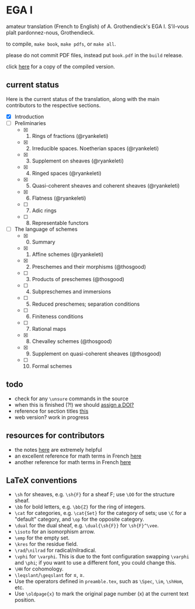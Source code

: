 # EGA I

amateur translation (French to English) of A. Grothendieck's EGA I.
S’il-vous plaît pardonnez-nous, Grothendieck.

to compile, `make book`, `make pdfs`, or `make all`.

please do not commit PDF files, instead put `book.pdf` in the `build` release.

click [here](https://github.com/ryankeleti/ega/releases/download/build/book.pdf) for a copy of the compiled version.

## current status

Here is the current status of the translation, along with the main contributors to the respective sections.

- [x] Introduction
- [ ] Preliminaries
    + [x] 1. Rings of fractions (@ryankeleti)
    + [x] 2. Irreducible spaces. Noetherian spaces (@ryankeleti)
    + [x] 3. Supplement on sheaves (@ryankeleti)
    + [x] 4. Ringed spaces (@ryankeleti)
    + [x] 5. Quasi-coherent sheaves and coherent sheaves (@ryankeleti)
    + [x] 6. Flatness (@ryankeleti)
    + [ ] 7. Adic rings
    + [ ] 8. Representable functors
- [ ] The language of schemes
    + [x] 0. Summary
    + [x] 1. Affine schemes (@ryankeleti)
    + [x] 2. Preschemes and their morphisms (@thosgood)
    + [ ] 3. Products of preschemes (@thosgood)
    + [ ] 4. Subpreschemes and immersions
    + [ ] 5. Reduced preschemes; separation conditions
    + [ ] 6. Finiteness conditions
    + [ ] 7. Rational maps
    + [x] 8. Chevalley schemes (@thosgood)
    + [x] 9. Supplement on quasi-coherent sheaves (@thosgood)
    + [ ] 10. Formal schemes

## todo

- check for any `\unsure` commands in the source
- when this is finished (?!) we should [assign a DOI?](https://guides.github.com/activities/citable-code/)
- reference for section titles [this](https://stacky.net/wiki/index.php?title=EGA_contents)
- web version? work in progress

## resources for contributors

- the notes [here](https://math.berkeley.edu/~mhaiman/math256-fall18-spring19/) are extremely helpful
- an excellent reference for math terms in French [here](http://www-users.math.umn.edu/~kwlan/documents/french-glossary.pdf)
- another reference for math terms in French [here](https://ensiwiki.ensimag.fr/index.php?title=Lexique_scientifique_fran%C3%A7ais-anglais)

## LaTeX conventions
- `\sh` for sheaves, e.g. `\sh{F}` for a sheaf F; use `\OO` for the structure sheaf.
- `\bb` for bold letters, e.g. `\bb{Z}` for the ring of integers.
- `\cat` for categories, e.g. `\cat{Set}` for the category of sets; use `\C` for a "default" category, and `\op` for the opposite category.
- `\dual` for the dual sheaf, e.g. `\dual{\sh{F}}` for `\sh{F}^\vee`.
- `\isoto` for an isomorphism arrow.
- `\emp` for the empty set.
- `\kres` for the residue field.
- `\rad`/`\nilrad` for radical/nilradical.
- `\vphi` for `\varphi`. This is due to the font configuration swapping `\varphi` and `\phi`; if you want to use a different font, you could change this.
- `\HH` for cohomology.
- `\leqslant`/`\geqslant` for ≤, ≥.
- Use the operators defined in `preamble.tex`, such as `\Spec`, `\im`, `\shHom`, etc.
- Use `\oldpage{x}` to mark the original page number (x) at the current text position.

